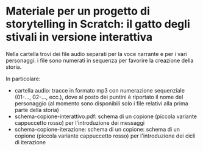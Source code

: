 # Materiale per un progetto di storytelling in Scratch: il gatto degli stivali in versione interattiva

Nella cartella trovi dei file audio separati per la voce narrante e per i vari personaggi: i file sono numerati in sequenza per favorire la creazione della storia. 

In particolare:
- cartella audio: tracce in formato mp3 con numerazione sequenziale (01-..., 02-..., ecc.), dove al posto dei puntini è riportato il nome del personaggio (al momento sono disponibili solo i file relativi alla prima parte della storia)
- schema-copione-interattivo.pdf: schema di un copione (piccola variante cappuccetto rosso) per l'introduzione dei messaggi
- schema-copione-iterazione: schema di un copione: schema di un copione (piccola variante cappuccetto rosso) per l'introduzione dei cicli di iterazione

